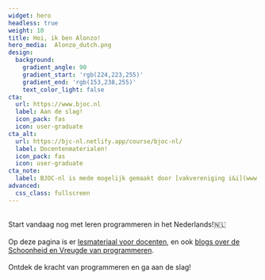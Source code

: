 ```yaml
---
widget: hero
headless: true
weight: 10
title: Hoi, ik ben Alonzo!
hero_media:  Alonzo_dutch.png
design:
  background:
    gradient_angle: 90
    gradient_start: 'rgb(224,223,255)'
    gradient_end: 'rgb(153,238,255)'
    text_color_light: false
cta:
  url: https://www.bjoc.nl
  label: Aan de slag!
  icon_pack: fas
  icon: user-graduate
cta_alt:
  url: https://bjc-nl.netlify.app/course/bjoc-nl/
  label: Docentenmaterialen!
  icon_pack: fas
  icon: user-graduate
cta_note:
  label: BJOC-nl is mede mogelijk gemaakt door [vakvereniging i&i](www.ieni.org)
advanced:
  css_class: fullscreen
---
```


<br>
Start vandaag nog met leren programmeren in het Nederlands!🇳🇱 <br>
<br>Op deze pagina is er  <a href="https://bjc-nl.netlify.app/course/bjoc-nl/">lesmateriaal voor docenten</a>, en ook <a href="https://bjc-nl.netlify.app/post/">blogs over de Schoonheid en Vreugde van programmeren</a>.
<br><br>
Ontdek de kracht van programmeren en ga aan de slag! <br>

<!--<a class="github-button" href="https://github.com/BJOC-NL/bjoc-nl.github.io" data-icon="octicon-star" data-size="large" data-show-count="true" aria-label="Star Wowchemy Website Builder for Hugo">GitHub BJOC-NL</a><br>
<!--<a class="github-button" href="https://github.com/wowchemy/starter-hugo-online-course" data-icon="octicon-star" data-size="large" data-show-count="true" aria-label="Star the Online Course template">Star the Online Course template</a><script async defer src="https://buttons.github.io/buttons.js"></script>-->
